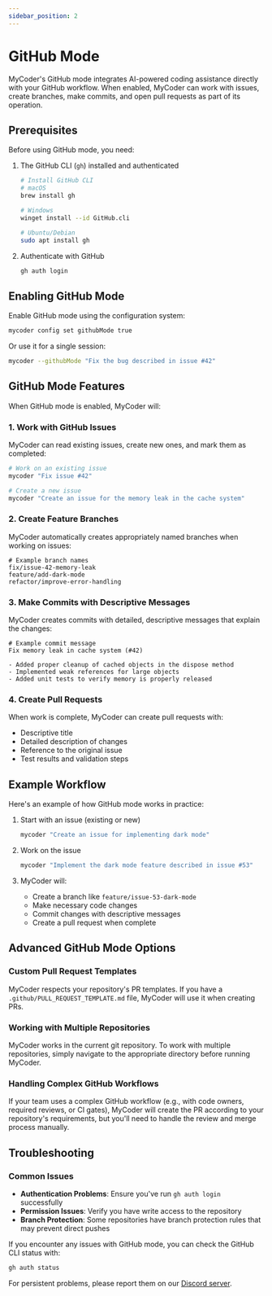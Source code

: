 ```yaml
---
sidebar_position: 2
---
```


# GitHub Mode

MyCoder's GitHub mode integrates AI-powered coding assistance directly with your GitHub workflow. When enabled, MyCoder can work with issues, create branches, make commits, and open pull requests as part of its operation.

## Prerequisites

Before using GitHub mode, you need:

1. The GitHub CLI (`gh`) installed and authenticated
   ```bash
   # Install GitHub CLI
   # macOS
   brew install gh
   
   # Windows
   winget install --id GitHub.cli
   
   # Ubuntu/Debian
   sudo apt install gh
   ```

2. Authenticate with GitHub
   ```bash
   gh auth login
   ```

## Enabling GitHub Mode

Enable GitHub mode using the configuration system:

```bash
mycoder config set githubMode true
```

Or use it for a single session:

```bash
mycoder --githubMode "Fix the bug described in issue #42"
```

## GitHub Mode Features

When GitHub mode is enabled, MyCoder will:

### 1. Work with GitHub Issues

MyCoder can read existing issues, create new ones, and mark them as completed:

```bash
# Work on an existing issue
mycoder "Fix issue #42"

# Create a new issue
mycoder "Create an issue for the memory leak in the cache system"
```

### 2. Create Feature Branches

MyCoder automatically creates appropriately named branches when working on issues:

```
# Example branch names
fix/issue-42-memory-leak
feature/add-dark-mode
refactor/improve-error-handling
```

### 3. Make Commits with Descriptive Messages

MyCoder creates commits with detailed, descriptive messages that explain the changes:

```
# Example commit message
Fix memory leak in cache system (#42)

- Added proper cleanup of cached objects in the dispose method
- Implemented weak references for large objects
- Added unit tests to verify memory is properly released
```

### 4. Create Pull Requests

When work is complete, MyCoder can create pull requests with:
- Descriptive title
- Detailed description of changes
- Reference to the original issue
- Test results and validation steps

## Example Workflow

Here's an example of how GitHub mode works in practice:

1. Start with an issue (existing or new)
   ```bash
   mycoder "Create an issue for implementing dark mode"
   ```

2. Work on the issue
   ```bash
   mycoder "Implement the dark mode feature described in issue #53"
   ```

3. MyCoder will:
   - Create a branch like `feature/issue-53-dark-mode`
   - Make necessary code changes
   - Commit changes with descriptive messages
   - Create a pull request when complete

## Advanced GitHub Mode Options

### Custom Pull Request Templates

MyCoder respects your repository's PR templates. If you have a `.github/PULL_REQUEST_TEMPLATE.md` file, MyCoder will use it when creating PRs.

### Working with Multiple Repositories

MyCoder works in the current git repository. To work with multiple repositories, simply navigate to the appropriate directory before running MyCoder.

### Handling Complex GitHub Workflows

If your team uses a complex GitHub workflow (e.g., with code owners, required reviews, or CI gates), MyCoder will create the PR according to your repository's requirements, but you'll need to handle the review and merge process manually.

## Troubleshooting

### Common Issues

- **Authentication Problems**: Ensure you've run `gh auth login` successfully
- **Permission Issues**: Verify you have write access to the repository
- **Branch Protection**: Some repositories have branch protection rules that may prevent direct pushes

If you encounter any issues with GitHub mode, you can check the GitHub CLI status with:

```bash
gh auth status
```

For persistent problems, please report them on our [Discord server](https://discord.gg/5K6TYrHGHt).